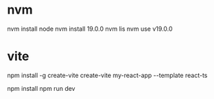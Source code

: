 # nvm

nvm install node
nvm install 19.0.0
nvm lis
nvm use v19.0.0

# vite
npm install -g create-vite
create-vite my-react-app --template react-ts

npm install
npm run dev
